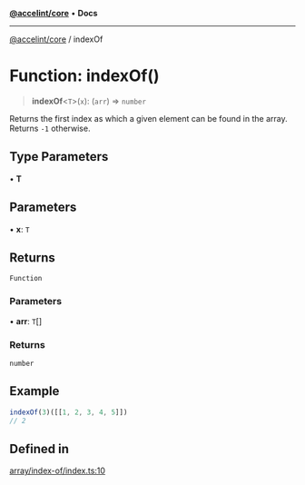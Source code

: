 [**@accelint/core**](../README.md) • **Docs**

***

[@accelint/core](../README.md) / indexOf

# Function: indexOf()

> **indexOf**\<`T`\>(`x`): (`arr`) => `number`

Returns the first index as which a given element can be found in the array.
Returns `-1` otherwise.

## Type Parameters

• **T**

## Parameters

• **x**: `T`

## Returns

`Function`

### Parameters

• **arr**: `T`[]

### Returns

`number`

## Example

```ts
indexOf(3)([[1, 2, 3, 4, 5]])
// 2
```

## Defined in

[array/index-of/index.ts:10](https://github.com/gohypergiant/standard-toolkit/blob/87ae5060c82d212b75a10cafb0030b08916e90f1/packages/core/src/array/index-of/index.ts#L10)

